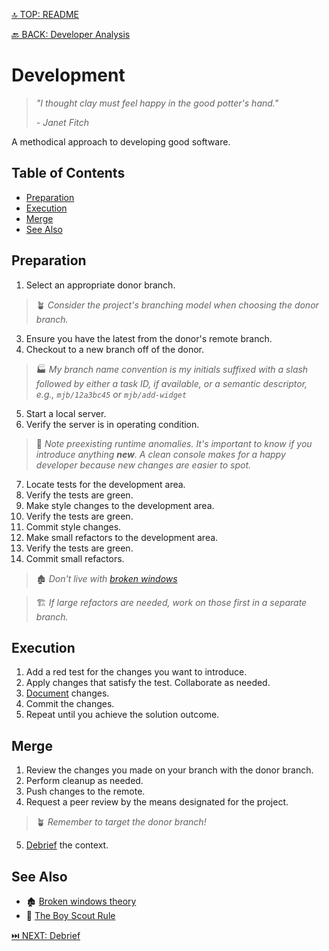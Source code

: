 [🔝 TOP: README](README.md)

[🔙 BACK: Developer Analysis](developer-analysis.md)

Development
====================

> *"I thought clay must feel happy in the good potter's hand."*
> 
> *- Janet Fitch*

A methodical approach to developing good software.

Table of Contents
---------------------------

- [Preparation](#preparation)
- [Execution](#execution)
- [Merge](#merge)
- [See Also](#see-also)

Preparation
-----------------

1. Select an appropriate donor branch.

> 🪴 *Consider the project's branching model when choosing the donor branch.*

3. Ensure you have the latest from the donor's remote branch.
4. Checkout to a new branch off of the donor.

> 🏭 *My branch name convention is my initials suffixed with a slash followed by either a task ID, if available, or a semantic descriptor, e.g., `mjb/12a3bc45` or `mjb/add-widget`*

5. Start a local server.
6. Verify the server is in operating condition.

> 🧼 *Note preexisting runtime anomalies. It's important to know if you introduce anything **new**. A clean console makes for a happy developer because new changes are easier to spot.*

7. Locate tests for the development area.
8. Verify the tests are green.
9. Make style changes to the development area.
10. Verify the tests are green.
11. Commit style changes.
12. Make small refactors to the development area.
13. Verify the tests are green.
14. Commit small refactors.

> 🏚️ *Don't live with [broken windows](https://en.wikipedia.org/wiki/Broken_windows_theory)*

> 🏗️ *If large refactors are needed, work on those first in a separate branch.*

Execution
--------------

1. Add a red test for the changes you want to introduce.
2. Apply changes that satisfy the test. Collaborate as needed.
3. [Document](https://github.com/mjburtenshaw/the-pragmatic-scribe) changes.
4. Commit the changes.
5. Repeat until you achieve the solution outcome.

Merge
--------

1. Review the changes you made on your branch with the donor branch.
2. Perform cleanup as needed.
3. Push changes to the remote.
4. Request a peer review by the means designated for the project.

> 🪴 *Remember to target the donor branch!*

5. [Debrief](README.md#debrief) the context.

See Also
------------

- 🏚️ [Broken windows theory](https://en.wikipedia.org/wiki/Broken_windows_theory)
- 🦅 [The Boy Scout Rule](https://twitter.com/unclebobmartin/status/1591443936836747264?lang=en#)

[⏭️ NEXT: Debrief](README.md#debrief)
